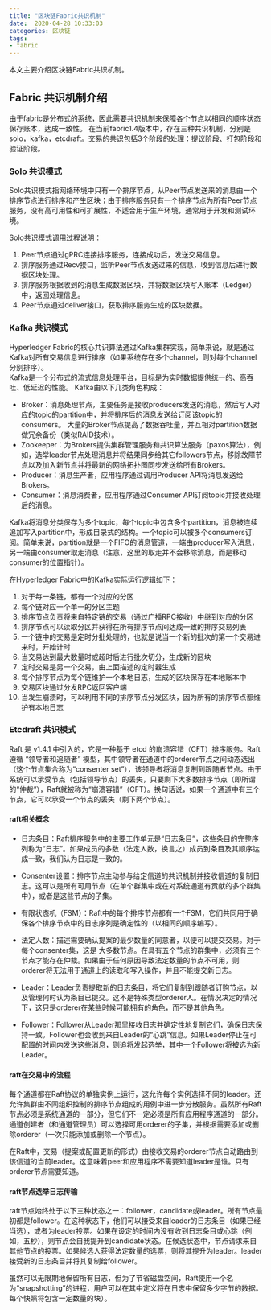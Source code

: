 ```yaml
---
title: "区块链Fabric共识机制"
date:  2020-04-28 10:33:03
categories: 区块链
tags:
- fabric
---
```


本文主要介绍区块链Fabric共识机制。

## Fabric 共识机制介绍

由于fabric是分布式的系统，因此需要共识机制来保障各个节点以相同的顺序状态保存账本，达成一致性。  在当前fabric1.4版本中，存在三种共识机制，分别是solo，kafka，etcdraft。交易的共识包括3个阶段的处理：提议阶段、打包阶段和验证阶段。
### Solo 共识模式

Solo共识模式指网络环境中只有一个排序节点，从Peer节点发送来的消息由一个排序节点进行排序和产生区块；由于排序服务只有一个排序节点为所有Peer节点服务，没有高可用性和可扩展性，不适合用于生产环境，通常用于开发和测试环境。

Solo共识模式调用过程说明：
   1. Peer节点通过gPRC连接排序服务，连接成功后，发送交易信息。
   2. 排序服务通过Recv接口，监听Peer节点发送过来的信息，收到信息后进行数据区块处理。
   3. 排序服务根据收到的消息生成数据区块，并将数据区块写入账本（Ledger）中，返回处理信息。
   4. Peer节点通过deliver接口，获取排序服务生成的区块数据。

### Kafka 共识模式

Hyperledger Fabric的核心共识算法通过Kafka集群实现，简单来说，就是通过Kafka对所有交易信息进行排序（如果系统存在多个channel，则对每个channel分别排序）。   
Kafka是一个分布式的流式信息处理平台，目标是为实时数据提供统一的、高吞吐、低延迟的性能。
Kafka由以下几类角色构成：

+ Broker：消息处理节点，主要任务是接收producers发送的消息，然后写入对应的topic的partition中，并将排序后的消息发送给订阅该topic的consumers。 大量的Broker节点提高了数据吞吐量，并互相对partition数据做冗余备份（类似RAID技术）。
+ Zookeeper：为Brokers提供集群管理服务和共识算法服务（paxos算法），例如，选举leader节点处理消息并将结果同步给其它followers节点，移除故障节点以及加入新节点并将最新的网络拓扑图同步发送给所有Brokers。
+ Producer：消息生产者，应用程序通过调用Producer API将消息发送给Brokers。
+ Consumer：消息消费者，应用程序通过Consumer API订阅topic并接收处理后的消息。

Kafka将消息分类保存为多个topic，每个topic中包含多个partition，消息被连续追加写入partition中，形成目录式的结构。一个topic可以被多个consumers订阅。简单来说，partition就是一个FIFO的消息管道，一端由producer写入消息，另一端由consumer取走消息（注意，这里的取走并不会移除消息，而是移动consumer的位置指针）。

在Hyperledger Fabric中的Kafka实际运行逻辑如下：

1. 对于每一条链，都有一个对应的分区
2. 每个链对应一个单一的分区主题
3. 排序节点负责将来自特定链的交易（通过广播RPC接收）中继到对应的分区
4. 排序节点可以读取分区并获得在所有排序节点间达成一致的排序交易列表
5. 一个链中的交易是定时分批处理的，也就是说当一个新的批次的第一个交易进来时，开始计时
6. 当交易达到最大数量时或超时后进行批次切分，生成新的区块
7. 定时交易是另一个交易，由上面描述的定时器生成
8. 每个排序节点为每个链维护一个本地日志，生成的区块保存在本地账本中
9. 交易区块通过分发RPC返回客户端
10. 当发生崩溃时，可以利用不同的排序节点分发区块，因为所有的排序节点都维护有本地日志

### Etcdraft 共识模式

Raft 是 v1.4.1 中引入的，它是一种基于 etcd 的崩溃容错（CFT）排序服务。Raft 遵循 “领导者和追随者” 模型，其中领导者在通道中的orderer节点之间动态选出（这个节点集合称为“consenter set”），该领导者将消息复制到跟随者节点。由于系统可以承受节点（包括领导节点）的丢失，只要剩下大多数排序节点（即所谓的“仲裁”），Raft就被称为“崩溃容错”（CFT）。换句话说，如果一个通道中有三个节点，它可以承受一个节点的丢失（剩下两个节点）。

#### raft相关概念

+ 日志条目：Raft排序服务中的主要工作单元是“日志条目”，这些条目的完整序列称为“日志”。如果成员的多数（法定人数，换言之）成员到条目及其顺序达成一致，我们认为日志是一致的。

+ Consenter设置：排序节点主动参与给定信道的共识机制并接收信道的复制日志。这可以是所有可用节点（在单个群集中或在对系统通道有贡献的多个群集中），或者是这些节点的子集。

+ 有限状态机（FSM）：Raft中的每个排序节点都有一个FSM，它们共同用于确保各个排序节点中的日志序列是确定性的（以相同的顺序编写）。

+ 法定人数：描述需要确认提案的最少数量的同意者，以便可以提交交易。对于每个consenter集，这是 大多数节点。在具有五个节点的群集中，必须有三个节点才能存在仲裁。如果由于任何原因导致法定数量的节点不可用，则orderer将无法用于通道上的读取和写入操作，并且不能提交新日志。

+ Leader：Leader负责提取新的日志条目，将它们复制到跟随者订购节点，以及管理何时认为条目已提交。这不是特殊类型orderer人。在情况决定的情况下，这只是orderer在某些时候可能拥有的角色，而不是其他角色。

+ Follower：Follower从Leader那里接收日志并确定性地复制它们，确保日志保持一致。Follower也会收到来自Leader的“心跳”信息。如果Leader停止在可配置的时间内发送这些消息，则追将发起选举，其中一个Follower将被选为新Leader。

#### raft在交易中的流程

每个通道都在Raft协议的单独实例上运行，这允许每个实例选择不同的leader。还允许集群由不同组织控制的排序节点组成的用例中进一步分散服务。虽然所有Raft节点必须是系统通道的一部分，但它们不一定必须是所有应用程序通道的一部分。通道创建者（和通道管理员）可以选择可用orderer的子集，并根据需要添加或删除orderer（一次只能添加或删除一个节点）。

在Raft中，交易（提案或配置更新的形式）由接收交易的orderer节点自动路由到该信道的当前leader。这意味着peer和应用程序不需要知道leader是谁。只有orderer节点需要知道。

#### raft节点选举日志传输

raft节点始终处于以下三种状态之一：follower，candidate或leader。所有节点最初都是follower。在这种状态下，他们可以接受来自leader的日志条目（如果已经当选），或者为leader投票。如果在设定的时间内没有收到日志条目或心跳（例如，五秒），则节点会自我提升到candidate状态。在候选状态中，节点请求来自其他节点的投票。如果候选人获得法定数量的选票，则将其提升为leader。leader接受新的日志条目并将其复制给follower。

虽然可以无限期地保留所有日志，但为了节省磁盘空间，Raft使用一个名为“snapshotting”的进程，用户可以在其中定义将在日志中保留多少字节的数据。每个快照将包含一定数量的块）。